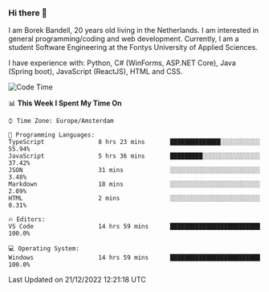 ### Hi there 👋

I am Borek Bandell, 20 years old living in the Netherlands. I am interested in general programming/coding and web development. Currently, I am a student Software Engineering at the Fontys University of Applied Sciences.

I have experience with: Python, C# (WinForms, ASP.NET Core), Java (Spring boot), JavaScript (ReactJS), HTML and CSS.

<!--START_SECTION:waka-->
![Code Time](http://img.shields.io/badge/Code%20Time-325%20hrs%2053%20mins-blue)

📊 **This Week I Spent My Time On** 

```text
⌚︎ Time Zone: Europe/Amsterdam

💬 Programming Languages: 
TypeScript               8 hrs 23 mins       ██████████████░░░░░░░░░░░   55.94% 
JavaScript               5 hrs 36 mins       █████████░░░░░░░░░░░░░░░░   37.42% 
JSON                     31 mins             ░░░░░░░░░░░░░░░░░░░░░░░░░   3.48% 
Markdown                 18 mins             ░░░░░░░░░░░░░░░░░░░░░░░░░   2.09% 
HTML                     2 mins              ░░░░░░░░░░░░░░░░░░░░░░░░░   0.31%

🔥 Editors: 
VS Code                  14 hrs 59 mins      █████████████████████████   100.0%

💻 Operating System: 
Windows                  14 hrs 59 mins      █████████████████████████   100.0%

```


 Last Updated on 21/12/2022 12:21:18 UTC
<!--END_SECTION:waka-->

<!--**tcBorek2002/tcBorek2002** is a ✨ _special_ ✨ repository because its `README.md` (this file) appears on your GitHub profile.

Here are some ideas to get you started:

- 🔭 I’m currently working on ...
- 🌱 I’m currently learning ...
- 👯 I’m looking to collaborate on ...
- 🤔 I’m looking for help with ...
- 💬 Ask me about ...
- 📫 How to reach me: ...
- 😄 Pronouns: ...
- ⚡ Fun fact: ...
-->
